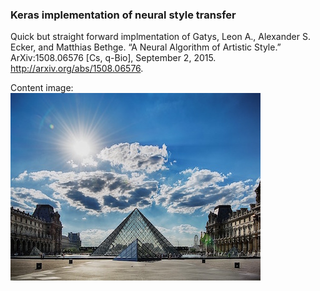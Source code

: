 ### Keras implementation of neural style transfer

Quick but straight forward implmentation of Gatys, Leon A., Alexander S. Ecker, and Matthias Bethge. “A Neural Algorithm of Artistic Style.” ArXiv:1508.06576 [Cs, q-Bio], September 2, 2015. http://arxiv.org/abs/1508.06576.

Content image:
![](content_image.jpg)
